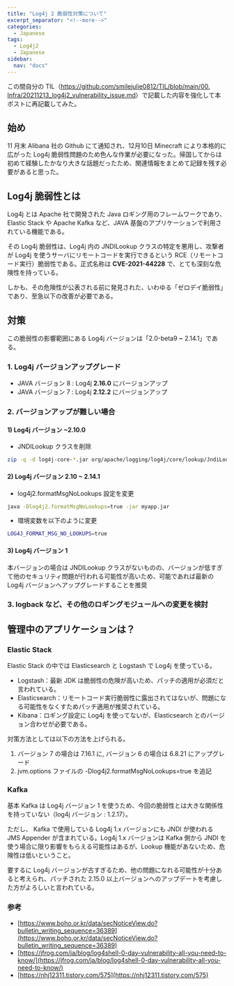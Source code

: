 ```yaml
---
title: "Log4j 2 脆弱性対策について"
excerpt_separator: "<!--more-->"
categories:
  - Japanese
tags:
  - Log4j2
  - Japanese
sidebar:
  nav: "docs"
---
```

この間自分の TIL（[https://github.com/smilejulie0812/TIL/blob/main/00. Infra/20211213_log4j2_vulnerability_issue.md](https://github.com/smilejulie0812/TIL/blob/main/00.%20Infra/20211213_log4j2_vulnerability_issue.md)）で記載した内容を強化して本ポストに再記載してみた。

## 始め
11 月末 Alibana 社の Github にて通知され、12月10日 Minecraft により本格的に広がった Log4j 脆弱性問題のため色んな作業が必要になった。帰国してからは初めて経験したかなり大きな話題だったため、関連情報をまとめて記録を残す必要があると思った。

## Log4j 脆弱性とは
Log4j とは Apache 社で開発された Java ロギング用のフレームワークであり、Elastic Stack や Apache Kafka など、JAVA 基盤のアプリケーションで利用されている機能である。

その Log4j 脆弱性は、Log4j 内の JNDILookup クラスの特定を悪用し、攻撃者が Log4j を使うサーバにリモートコードを実行できるという RCE（リモートコード実行）脆弱性である。正式名称は **CVE-2021-44228** で、とても深刻な危険性を持っている。

しかも、その危険性が公表される前に発見された、いわゆる「ゼロデイ脆弱性」であり、至急以下の改善が必要である。

## 対策
この脆弱性の影響範囲にある Log4j バージョンは「2.0-beta9 ~ 2.14.1」である。

### 1. Log4j バージョンアップグレード
- JAVA バージョン 8 : Log4j **2.16.0** にバージョンアップ
- JAVA バージョン 7 : Log4j **2.12.2** にバージョンアップ

### 2. バージョンアップが難しい場合
#### 1) Log4j バージョン ~2.10.0
- JNDILookup クラスを削除
```bash
zip -q -d log4j-core-*.jar org/apache/logging/log4j/core/lookup/JndiLookup.class
```

#### 2) Log4j バージョン 2.10 ~ 2.14.1
- log4j2.formatMsgNoLookups 設定を変更
```bash
java -Dlog4j2.formatMsgNoLookups=true -jar myapp.jar
```

- 環境変数を以下のように変更
```bash
LOG4J_FORMAT_MSG_NO_LOOKUPS=true
```

#### 3) Log4j バージョン 1
本バージョンの場合は JNDILookup クラスがないものの、バージョンが低すぎて他のセキュリティ問題が行われる可能性が高いため、可能であれば最新の Log4j バージョンへアップグレードすることを推奨

### 3. logback など、その他のロギングモジュールへの変更を検討

## 管理中のアプリケーションは？
### Elastic Stack

Elastic Stack の中では Elasticsearch と Logstash で Log4j を使っている。

* Logstash：最新 JDK は脆弱性の危険が高いため、パッチの適用が必須だと言われている。
* Elasticsearch：リモートコード実行脆弱性に露出されてはないが、問題になる可能性をなくすためパッチ適用が推奨されている。
* Kibana：ロギング設定に Log4j を使ってないが、Elasticsearch とのバージョン合わせが必要である。

対策方法としては以下の方法を上げられる。

1. バージョン 7 の場合は 7.16.1 に, バージョン 6 の場合は 6.8.21 にアップグレード
2. jvm.options ファイルの -Dlog4j2.formatMsgNoLookups=true を追記

### Kafka
基本 Kafka は Log4j バージョン 1 を使うため、今回の脆弱性とは大きな関係性を持っていない（log4j バージョン : 1.2.17）。

ただし、 Kafka で使用している Log4j 1.x バージョンにも JNDI が使われる JMS Appender が含まれている。Log4j 1.x バージョンは Kafka 側から JNDI を使う場合に限り影響をもらえる可能性はあるが、Lookup 機能があないため、危険性は低いということ。

要するに Log4j バージョンが古すぎるため、他の問題になれる可能性が十分あると考えられ、パッチされた 2.15.0 以上バージョンへのアップデートを考慮した方がよろしいと言われている。

### 参考
* [https://www.boho.or.kr/data/secNoticeView.do?bulletin_writing_sequence=36389](https://www.boho.or.kr/data/secNoticeView.do?bulletin_writing_sequence=36389)
* [https://jfrog.com/ja/blog/log4shell-0-day-vulnerability-all-you-need-to-know/](https://jfrog.com/ja/blog/log4shell-0-day-vulnerability-all-you-need-to-know/)
* [https://nhj12311.tistory.com/575](https://nhj12311.tistory.com/575)
